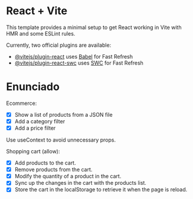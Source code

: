 # React + Vite

This template provides a minimal setup to get React working in Vite with HMR and some ESLint rules.

Currently, two official plugins are available:

- [@vitejs/plugin-react](https://github.com/vitejs/vite-plugin-react/blob/main/packages/plugin-react/README.md) uses [Babel](https://babeljs.io/) for Fast Refresh
- [@vitejs/plugin-react-swc](https://github.com/vitejs/vite-plugin-react-swc) uses [SWC](https://swc.rs/) for Fast Refresh

# Enunciado

Ecommerce:

- [x] Show a list of products from a JSON file
- [x] Add a category filter
- [x] Add a price filter

Use useContext to avoid unnecessary props.

Shopping cart (allow):

- [x] Add products to the cart.
- [x] Remove products from the cart.
- [x] Modify the quantity of a product in the cart.
- [x] Sync up the changes in the cart with the products list.
- [x] Store the cart in the localStorage to retrieve it when the page is reload.
